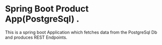 # Spring Boot Product App(PostgreSql) . 
This is a spring boot Application which fetches data from the PostgreSql Db and produces REST Endpoints.
